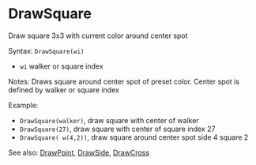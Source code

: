 # DrawSquare

Draw square 3x3 with current color around center spot

Syntax: `DrawSquare(wi)`

* `wi` walker or square index 

Notes: Draws square around center spot of preset color. Center spot is defined by walker or square index

Example:

* `DrawSquare(walker)`, draw square with center of walker 
* `DrawSquare(27)`, draw square with center of square index 27 
* `DrawSquare( w(4,2))`, draw square around center spot side 4 square 2 

See also: [DrawPoint](/api-native-functions/drawpoint.md), [DrawSide](/api-native-functions/drawside.md), [DrawCross](/api-native-functions/drawcross.md)

